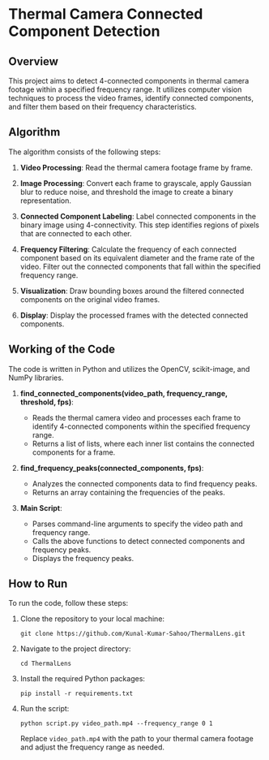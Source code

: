# Thermal Camera Connected Component Detection

## Overview

This project aims to detect 4-connected components in thermal camera footage within a specified frequency range. It utilizes computer vision techniques to process the video frames, identify connected components, and filter them based on their frequency characteristics.

## Algorithm

The algorithm consists of the following steps:

1. **Video Processing**: Read the thermal camera footage frame by frame.

2. **Image Processing**: Convert each frame to grayscale, apply Gaussian blur to reduce noise, and threshold the image to create a binary representation.

3. **Connected Component Labeling**: Label connected components in the binary image using 4-connectivity. This step identifies regions of pixels that are connected to each other.

4. **Frequency Filtering**: Calculate the frequency of each connected component based on its equivalent diameter and the frame rate of the video. Filter out the connected components that fall within the specified frequency range.

5. **Visualization**: Draw bounding boxes around the filtered connected components on the original video frames.

6. **Display**: Display the processed frames with the detected connected components.

## Working of the Code

The code is written in Python and utilizes the OpenCV, scikit-image, and NumPy libraries.

1. **find_connected_components(video_path, frequency_range, threshold, fps)**:
   - Reads the thermal camera video and processes each frame to identify 4-connected components within the specified frequency range.
   - Returns a list of lists, where each inner list contains the connected components for a frame.

2. **find_frequency_peaks(connected_components, fps)**:
   - Analyzes the connected components data to find frequency peaks.
   - Returns an array containing the frequencies of the peaks.

3. **Main Script**:
   - Parses command-line arguments to specify the video path and frequency range.
   - Calls the above functions to detect connected components and frequency peaks.
   - Displays the frequency peaks.

## How to Run

To run the code, follow these steps:

1. Clone the repository to your local machine:

   ```
   git clone https://github.com/Kunal-Kumar-Sahoo/ThermalLens.git
   ```

2. Navigate to the project directory:

   ```
   cd ThermalLens
   ```

3. Install the required Python packages:

   ```
   pip install -r requirements.txt
   ```

4. Run the script:

   ```
   python script.py video_path.mp4 --frequency_range 0 1
   ```

   Replace `video_path.mp4` with the path to your thermal camera footage and adjust the frequency range as needed.
